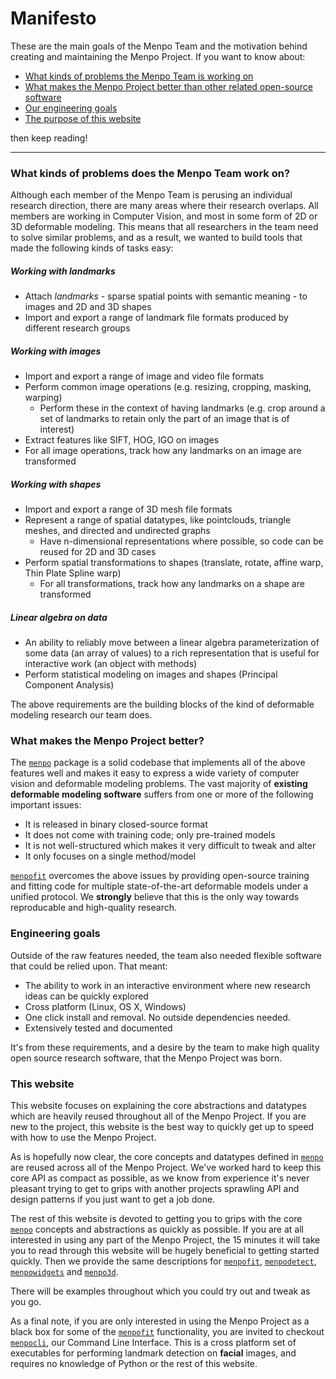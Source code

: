 Manifesto
=========
These are the main goals of the Menpo Team and the motivation behind creating and maintaining the Menpo Project.
If you want to know about:

* [What kinds of problems the Menpo Team is working on](#problems)
* [What makes the Menpo Project better than other related open-source software](#menpo_is_better)
* [Our engineering goals](#engineering)
* [The purpose of this website](#website)

then keep reading!

---------------------------------------

### <a name="problems"></a>What kinds of problems does the Menpo Team work on?
Although each member of the Menpo Team is perusing an individual research direction, there are many areas where their research overlaps. All members are working in Computer Vision, and most in some form of 2D or 3D deformable modeling.
This means that all researchers in the team need to solve similar problems, and as a result, we wanted to build tools that made the following kinds of tasks easy:

##### Working with landmarks
- Attach *landmarks* - sparse spatial points with semantic meaning - to images and 2D and 3D shapes
- Import and export a range of landmark file formats produced by different research groups

##### Working with images
- Import and export a range of image and video file formats
- Perform common image operations  (e.g. resizing, cropping, masking, warping)
  - Perform these in the context of having landmarks (e.g. crop around a set of landmarks to retain only the part of an image that is of interest)
- Extract features like SIFT, HOG, IGO on images
- For all image operations, track how any landmarks on an image are transformed

##### Working with shapes
- Import and export a range of 3D mesh file formats
- Represent a range of spatial datatypes, like pointclouds, triangle meshes, and directed and undirected graphs
  - Have n-dimensional representations where possible, so code can be reused for 2D and 3D cases
- Perform spatial transformations to shapes (translate, rotate, affine warp, Thin Plate Spline warp)
  - For all transformations, track how any landmarks on a shape are transformed

##### Linear algebra on data
- An ability to reliably move between a linear algebra parameterization of some data (an array of values) to a rich representation that is useful for interactive work (an object with methods)
- Perform statistical modeling on images and shapes (Principal Component Analysis)

The above requirements are the building blocks of the kind of deformable modeling research our team does.



### <a name="menpo_is_better"></a>What makes the Menpo Project better?
The [`menpo`](userguide/menpo/index.md) package is a solid codebase that implements all of the above features well and makes it easy to
express a wide variety of computer vision and deformable modeling problems.
The vast majority of **existing deformable modeling software** suffers from one or more of the following
important issues:
* It is released in binary closed-source format
* It does not come with training code; only pre-trained models
* It is not well-structured which makes it very difficult to tweak and alter
* It only focuses on a single method/model

[`menpofit`](userguide/menpofit/index.md) overcomes the above issues by providing open-source training and fitting
code for multiple state-of-the-art deformable models under a unified protocol.
We **strongly** believe that this is the only way towards reproducable and
high-quality research.



### <a name="engineering"></a>Engineering goals
Outside of the raw features needed, the team also needed flexible software that could be relied upon. That meant:

- The ability to work in an interactive environment where new research ideas can be quickly explored
- Cross platform (Linux, OS X, Windows)
- One click install and removal. No outside dependencies needed.
- Extensively tested and documented

It's from these requirements, and a desire by the team to make high quality open source research software, that the Menpo Project was born.



### <a name="website"></a>This website
This website focuses on explaining the core abstractions and datatypes which are heavily reused throughout all of the Menpo Project. If you are new to the project, this website is the best way to quickly get up to speed with how to use the Menpo Project.

As is hopefully now clear, the core concepts and datatypes defined in [`menpo`](userguide/menpo/index.md) are reused across all of the Menpo Project. We've worked hard to keep this core API as compact as possible, as we know from experience it's never pleasant trying to get to grips with another projects sprawling API and design patterns if you just want to get a job done.

The rest of this website is devoted to getting you to grips with the core [`menpo`](userguide/menpo/index.md) concepts and abstractions as quickly as possible. If you are at all interested in using any part of the Menpo Project, the 15 minutes it will take you to read through this website will be hugely beneficial to getting started quickly. Then we provide the same descriptions for [`menpofit`](userguide/menpofit/index.md), [`menpodetect`](userguide/menpodetect/index.md), [`menpowidgets`](userguide/menpowidgets/index.md) and [`menpo3d`](userguide/menpo3d/index.md).

There will be examples throughout which you could try out and tweak as you go.

As a final note, if you are only interested in using the Menpo Project as a black box for some of the [`menpofit`](userguide/menpofit/index.md) functionality, you are invited to checkout [`menpocli`](userguide/menpocli/index.md), our Command Line Interface. This is a cross platform set of executables for performing landmark detection on **facial** images, and requires no knowledge of Python or the rest of this website.

